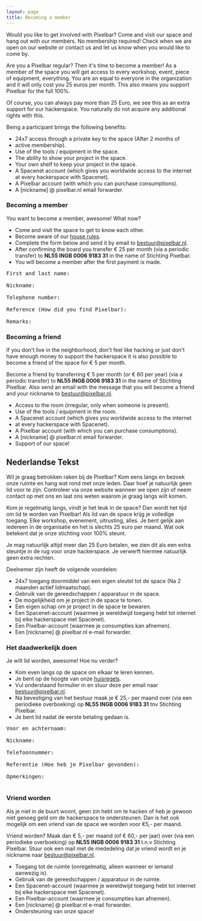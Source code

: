 ```yaml
---
layout: page
title: Becoming a member
---
```


Would you like to get involved with Pixelbar? Come and visit our space
and hang out with our members. No membership required! Check when we are
open on our website or contact us and let us know when you would like to
come by.

Are you a Pixelbar regular? Then it's time to become a member! As a
member of the space you will get access to every workshop, event, piece
of equipment, everything. You are an equal to everyone in the
organization and it will only cost you 25 euros per month. This also means you support Pixelbar for the full 100%.

<p class="message">Of course,
you can always pay more than 25 Euro, we see this as an extra support
for our hackerspace. You naturally do not acquire any additional rights
with this.</p>

Being a participant brings the following benefits:

* 24x7 access through a private key to the space (After 2 months of
* active membership).
* Use of the tools / equipment in the space.
* The ability to show your project in the space.
* Your own shelf to keep your project in the space.
* A Spacenet account (which gives you worldwide access to the internet at every hackerspace with Spacenet).
* A Pixelbar account (with which you can purchase consumptions).
* A [nickname] @ pixelbar.nl email forwarder.

### Becoming a member
You want to become a member, awesome! What now?

- Come and visit the space to get to know each other.
- Become aware of our [house rules](https://www.pixelbar.nl/houserules).
- Complete the form below and send it by email to [bestuur@pixelbar.nl](mailto:bestuur@pixelbar.nl).
- After confirming the board you transfer € 25 per month (via a periodic
  transfer) to **NL55 INGB 0006 9183 31** in the name of Stichting Pixelbar.
- You will become a member after the first payment is made.

<pre>
First and last name:

Nickname:

Telephone number:

Reference (How did you find Pixelbar):

Remarks:
</pre>

### Becoming a friend

If you don't live in the neighborhood, don't feel like hacking or just
don't have enough money to support the hackerspace it is also possible
to become a friend of the space for € 5 per month.

Become a friend by transferring € 5 per month (or € 60 per year) (via a
periodic transfer) to **NL55 INGB 0006 9183 31** in the name of Stichting
Pixelbar. Also send an email with the message that you will become a
friend and your nickname to [bestuur@pixelbar.nl](mailto:bestuur@pixelbar.nl).


* Access to the room (irregular, only when someone is present).
* Use of the tools / equipment in the room.
* A Spacenet account (which gives you worldwide access to the internet
* at every hackerspace with Spacenet).
* A Pixelbar account (with which you can purchase consumptions).
* A [nickname] @ pixelbar.nl email forwarder.
* Support of our space!


## Nederlandse Tekst
Wil je graag betrokken raken bij de Pixelbar? Kom eens langs en bezoek onze ruimte en hang wat rond met onze leden. Daar hoef je natuurlijk geen lid voor te zijn. Controleer via onze website wanneer we open zijn of neem contact op met ons en laat ons weten waarom je graag langs wilt komen.

Kom je regelmatig langs, vindt je het leuk in de space? Dan wordt het tijd om lid te worden van Pixelbar!
Als lid van de space krijg je volledige toegang. Elke workshop, evenement, uitrusting, alles. Je bent gelijk aan iedereen in de organisatie en het is slechts 25 euro per maand. Wat ook betekent dat je onze stichting voor 100% steunt.

<p class="message">Je mag natuurlijk altijd meer dan 25 Euro betalen, we zien dit als een extra steuntje in de rug voor onze hackerspace. Je verwerft hiermee natuurlijk geen extra rechten.</p>

Deelnemer zijn heeft de volgende voordelen:

* 24x7 toegang doormiddel van een eigen sleutel tot de space (Na 2 maanden actief lidmaatschap).
* Gebruik van de gereedschappen / apparatuur in de space.
* De mogelijkheid om je project in de space te tonen.
* Een eigen schap om je project in de space te bewaren.
* Een Spacenet-account (waarmee je wereldwijd toegang hebt tot internet bij elke hackerspace met Spacenet).
* Een Pixelbar-account (waarmee je consumpties kan afnemen).
* Een [nickname] @ pixelbar.nl e-mail forwarder.

### Het daadwerkelijk doen

Je wilt lid worden, awesome! Hoe nu verder?

* Kom even langs op de space om elkaar te leren kennen.
* Je bent op de hoogte van onze [huisregels](https://www.pixelbar.nl/houserules).
* Vul onderstaand formulier in en stuur deze per email naar [bestuur@pixelbar.nl](mailto:bestuur@pixelbar.nl).
* Na bevestiging van het bestuur maak je € 25,- per maand over (via een periodieke overboeking) op **NL55 INGB 0006 9183 31** tnv Stichting Pixelbar.
* Je bent lid nadat de eerste betaling gedaan is.

<pre>
Voor en achternaam:

Nickname:

Telefoonnummer:

Referentie (Hoe heb je Pixelbar gevonden):

Opmerkingen:

</pre>

### Vriend worden

Als je niet in de buurt woont, geen zin hebt om te hacken of heb je gewoon niet genoeg geld om de hackerspace te ondersteunen. Dan is het ook mogelijk om een vriend van de space we worden voor €5,- per maand. 

Vriend worden? Maak dan € 5,- per maand (of € 60,- per jaar) over (via een periodieke overboeking) op **NL55 INGB 0006 9183 31** t.n.v Stichting Pixelbar.
Stuur ook een mail met de mededeling dat je vriend wordt en je nickname naar [bestuur@pixelbar.nl](mailto:bestuur@pixelbar.nl).

* Toegang tot de ruimte (onregelmatig, alleen wanneer er iemand aanwezig is).
* Gebruik van de gereedschappen / apparatuur in de ruimte.
* Een Spacenet-account (waarmee je wereldwijd toegang hebt tot internet bij elke hackerspace met Spacenet).
* Een Pixelbar-account (waarmee je consumpties kan afnemen).
* Een [nickname] @ pixelbar.nl e-mail forwarder.
* Ondersteuning van onze space!

